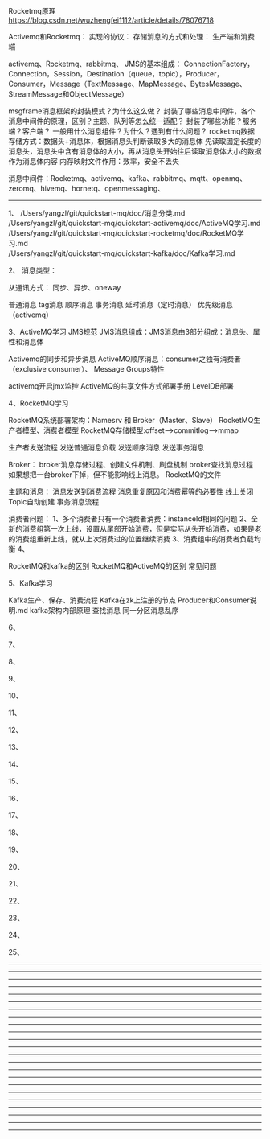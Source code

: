
Rocketmq原理
https://blog.csdn.net/wuzhengfei1112/article/details/78076718

Activemq和Rocketmq：
实现的协议：
存储消息的方式和处理：
生产端和消费端



activemq、Rocketmq、rabbitmq、
JMS的基本组成：
ConnectionFactory，Connection，Session，Destination（queue，topic），Producer，Consumer，Message（TextMessage、MapMessage、BytesMessage、StreamMessage和ObjectMessage）


msgframe消息框架的封装模式？为什么这么做？
封装了哪些消息中间件，各个消息中间件的原理，区别？主题、队列等怎么统一适配？
封装了哪些功能？服务端？客户端？
一般用什么消息组件？为什么？遇到有什么问题？
rocketmq数据存储方式：数据头+消息体，根据消息头判断读取多大的消息体
先读取固定长度的消息头，消息头中含有消息体的大小，再从消息头开始往后读取消息体大小的数据作为消息体内容
内存映射文件作用：效率，安全不丢失





消息中间件：Rocketmq、activemq、kafka、rabbitmq、mqtt、openmq、zeromq、hivemq、hornetq、openmessaging、






---------------------------------------------------------------------------------------------------------------------

1、
/Users/yangzl/git/quickstart-mq/doc/消息分类.md  
/Users/yangzl/git/quickstart-mq/quickstart-activemq/doc/ActiveMQ学习.md  
/Users/yangzl/git/quickstart-mq/quickstart-rocketmq/doc/RocketMQ学习.md  
/Users/yangzl/git/quickstart-mq/quickstart-kafka/doc/Kafka学习.md  

2、
消息类型：

从通讯方式：
同步、异步、oneway

普通消息
tag消息
顺序消息
事务消息
延时消息（定时消息）
优先级消息（activemq）

3、ActiveMQ学习
JMS规范
JMS消息组成：JMS消息由3部分组成：消息头、属性和消息体

Activemq的同步和异步消息
ActiveMQ顺序消息：consumer之独有消费者（exclusive consumer）、 Message Groups特性

activemq开启jmx监控
ActiveMQ的共享文件方式部署手册
LevelDB部署



4、RocketMQ学习

RocketMQ系统部署架构：Namesrv 和 Broker（Master、Slave）
RocketMQ生产者模型、消费者模型
RocketMQ存储模型:offset-->commitlog-->mmap

生产者发送流程
发送普通消息负载
发送顺序消息
发送事务消息

Broker：
broker消息存储过程、创建文件机制、刷盘机制
broker查找消息过程
如果想把一台broker下掉，但不能影响线上消息。
RocketMQ的文件


主题和消息：
消息发送到消费流程
消息重复原因和消费幂等的必要性
线上关闭Topic自动创建
事务消息流程



消费者问题：
1、多个消费者只有一个消费者消费：instanceId相同的问题
2、全新的消费组第一次上线，设置从尾部开始消费，但是实际从头开始消费，如果是老的消费组重新上线，就从上次消费过的位置继续消费
3、消费组中的消费者负载均衡
4、


RocketMQ和kafka的区别
RocketMQ和ActiveMQ的区别
常见问题




5、Kafka学习

Kafka生产、保存、消费流程
Kafka在zk上注册的节点
Producer和Consumer说明.md
kafka架构内部原理
查找消息
同一分区消息乱序




6、




7、




8、

9、

10、

11、

12、

13、

14、

15、

16、

17、

18、

19、

20、

21、

22、

23、

24、

25、








---------------------------------------------------------------------------------------------------------------------

---------------------------------------------------------------------------------------------------------------------

---------------------------------------------------------------------------------------------------------------------

---------------------------------------------------------------------------------------------------------------------

---------------------------------------------------------------------------------------------------------------------

---------------------------------------------------------------------------------------------------------------------

---------------------------------------------------------------------------------------------------------------------

---------------------------------------------------------------------------------------------------------------------

---------------------------------------------------------------------------------------------------------------------

---------------------------------------------------------------------------------------------------------------------

---------------------------------------------------------------------------------------------------------------------

---------------------------------------------------------------------------------------------------------------------

---------------------------------------------------------------------------------------------------------------------

---------------------------------------------------------------------------------------------------------------------

---------------------------------------------------------------------------------------------------------------------

---------------------------------------------------------------------------------------------------------------------

---------------------------------------------------------------------------------------------------------------------

---------------------------------------------------------------------------------------------------------------------

---------------------------------------------------------------------------------------------------------------------

---------------------------------------------------------------------------------------------------------------------

---------------------------------------------------------------------------------------------------------------------

---------------------------------------------------------------------------------------------------------------------

---------------------------------------------------------------------------------------------------------------------



